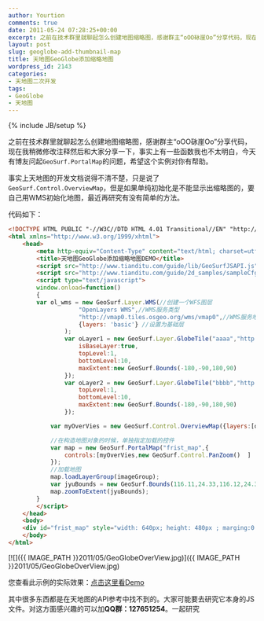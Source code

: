 ```yaml
---
author: Yourtion
comments: true
date: 2011-05-24 07:28:25+00:00
excerpt: 之前在技术群里就聊起怎么创建地图缩略图，感谢群主“oОО砯崖Оo”分享代码，现在我稍微修改注释然后和大家分享一下，事实上有一些函数我也不太明白，今天有博友问起GeoSurf.PortalMap的问题，希望这个实例对你有帮助。
layout: post
slug: geoglobe-add-thumbnail-map
title: 天地图GeoGlobe添加缩略地图
wordpress_id: 2143
categories:
- 天地图二次开发
tags:
- GeoGlobe
- 天地图
---
```

{% include JB/setup %}

之前在技术群里就聊起怎么创建地图缩略图，感谢群主“oОО砯崖Оo”分享代码，现在我稍微修改注释然后和大家分享一下，事实上有一些函数我也不太明白，今天有博友问起```GeoSurf.PortalMap```的问题，希望这个实例对你有帮助。

事实上天地图的开发文档说得不清不楚，只是说了```GeoSurf.Control.OverviewMap```，但是如果单纯初始化是不能显示出缩略图的，要自己用WMS初始化地图，最近再研究有没有简单的方法。

代码如下：

```html
<!DOCTYPE HTML PUBLIC "-//W3C//DTD HTML 4.01 Transitional//EN" "http://www.w3.org/TR/html4/loose.dtd">
<html xmlns="http://www.w3.org/1999/xhtml">
    <head>
        <meta http-equiv="Content-Type" content="text/html; charset=utf-8" />
		<title>天地图GeoGlobe添加缩略地图DEMO</title>
        <script src="http://www.tianditu.com/guide/lib/GeoSurfJSAPI.js" type="text/javascript"></script>
        <script src="http://www.tianditu.com/guide/2d_samples/sampleCfg.js" type="text/javascript"></script>
		<script type="text/javascript">
		window.onload=function()
		{
		var ol_wms = new GeoSurf.Layer.WMS(//创建一个WFS图层
                    "OpenLayers WMS",//WMS服务类型
                    "http://vmap0.tiles.osgeo.org/wms/vmap0",//WMS服务地址
                    {layers: 'basic'} //设置为基础层
                );
				var oLayer1 = new GeoSurf.Layer.GlobeTile("aaaa","http://tile0.tianditu.com/services/A0512_EMap",{
					isBaseLayer:true,
					topLevel:1,
					bottomLevel:10,
					maxExtent:new GeoSurf.Bounds(-180,-90,180,90)
				});
				var oLayer2 = new GeoSurf.Layer.GlobeTile("bbbb","http://tile0.tianditu.com/services/AB0512_Anno",{					
					topLevel:1,
					bottomLevel:10,
					maxExtent:new GeoSurf.Bounds(-180,-90,180,90)
				});

            var myOverVies = new GeoSurf.Control.OverviewMap({layers:[oLayer1,oLayer2]});//定义地图鸟瞰控件

			//在构造地图对象的时候，单独指定加载的控件
            var map = new GeoSurf.PortalMap("frist_map",{
                controls:[myOverVies,new GeoSurf.Control.PanZoom()  ]
            });
            //加载地图
            map.loadLayerGroup(imageGroup);
		    var jyuBounds = new GeoSurf.Bounds(116.11,24.33,116.12,24.32);
		    map.zoomToExtent(jyuBounds);
		}
        </script>
    </head>
    <body>
    <div id="frist_map" style="width: 640px; height: 480px ; marging:0 auto"></div>
    </body>
</html>
```

[![]({{ IMAGE_PATH }}2011/05/GeoGlobeOverView.jpg)]({{ IMAGE_PATH }}2011/05/GeoGlobeOverView.jpg)

您查看此示例的实际效果：[点击这里看Demo](http://demo.yourtion.com/GeoGlobe/overView.php)

其中很多东西都是在天地图的API参考中找不到的。大家可能要去研究它本身的JS文件。对这方面感兴趣的可以加**QQ群：127651254**。一起研究


